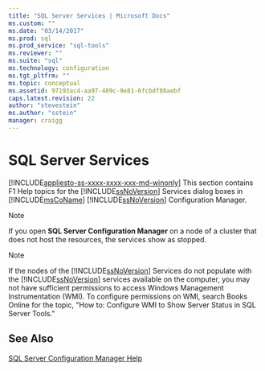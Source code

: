 ```yaml
---
title: "SQL Server Services | Microsoft Docs"
ms.custom: ""
ms.date: "03/14/2017"
ms.prod: sql
ms.prod_service: "sql-tools"
ms.reviewer: ""
ms.suite: "sql"
ms.technology: configuration
ms.tgt_pltfrm: ""
ms.topic: conceptual
ms.assetid: 97193ac4-aa97-489c-9e81-6fcbdf88aebf
caps.latest.revision: 22
author: "stevestein"
ms.author: "sstein"
manager: craigg
---
```

# SQL Server Services
[!INCLUDE[appliesto-ss-xxxx-xxxx-xxx-md-winonly](../../includes/appliesto-ss-xxxx-xxxx-xxx-md-winonly.md)]
  This section contains F1 Help topics for the [!INCLUDE[ssNoVersion](../../includes/ssnoversion-md.md)] Services dialog boxes in [!INCLUDE[msCoName](../../includes/msconame-md.md)] [!INCLUDE[ssNoVersion](../../includes/ssnoversion-md.md)] Configuration Manager.  
  
> [!NOTE]  
>  If you open **SQL Server Configuration Manager** on a node of a cluster that does not host the resources, the services show as stopped.  
  
> [!NOTE]  
>  If the nodes of the [!INCLUDE[ssNoVersion](../../includes/ssnoversion-md.md)] Services do not populate with the [!INCLUDE[ssNoVersion](../../includes/ssnoversion-md.md)] services available on the computer, you may not have sufficient permissions to access Windows Management Instrumentation (WMI). To configure permissions on WMI, search Books Online for the topic, "How to: Configure WMI to Show Server Status in SQL Server Tools."  
  
## See Also  
 [SQL Server Configuration Manager Help](../../tools/configuration-manager/sql-server-configuration-manager-help.md)  
  
  
